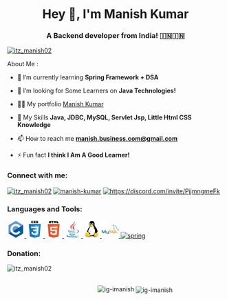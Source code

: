 <h1 align="center">Hey 👋, I'm Manish Kumar</h1>
<h3 align="center">A Backend developer from India! 🇮🇳🇮🇳</h3>

<p align="left"> <a href="https://twitter.com/itz_manish02" target="blank"><img src="https://img.shields.io/twitter/follow/itz_manish02?logo=twitter&style=for-the-badge" alt="itz_manish02" /></a> </p>

About Me :
- 🌱 I’m currently learning **Spring Framework + DSA**

- 👯 I’m looking for Some Learners on **Java Technologies!**

- 👨‍💻 My portfolio [Manish Kumar](https://imanish.netlify.app/)

- 💬 My Skills **Java, JDBC, MySQL, Servlet Jsp, Little Html CSS Knowledge**

- 📫 How to reach me **manish.business.com@gmail.com**

- ⚡ Fun fact **I think I Am A Good Learner!**

<h3 align="left">Connect with me:</h3>
<p align="left">
<a href="https://twitter.com/itz_manish02" target="blank"><img align="center" src="https://raw.githubusercontent.com/rahuldkjain/github-profile-readme-generator/master/src/images/icons/Social/twitter.svg" alt="itz_manish02" height="30" width="40" /></a>
<a href="https://stackoverflow.com/users/23154199/manish-kumar" target="blank"><img align="center" src="https://raw.githubusercontent.com/rahuldkjain/github-profile-readme-generator/master/src/images/icons/Social/stack-overflow.svg" alt="manish-kumar" height="30" width="40" /></a>
<a href="https://discord.gg/https://discord.com/invite/PjjmngmeFk" target="blank"><img align="center" src="https://raw.githubusercontent.com/rahuldkjain/github-profile-readme-generator/master/src/images/icons/Social/discord.svg" alt="https://discord.com/invite/PjjmngmeFk" height="30" width="40" /></a>
</p>

<h3 align="left">Languages and Tools:</h3>
<p align="left"> <a href="https://www.cprogramming.com/" target="_blank" rel="noreferrer"> <img src="https://raw.githubusercontent.com/devicons/devicon/master/icons/c/c-original.svg" alt="c" width="40" height="40"/> </a> <a href="https://www.w3schools.com/css/" target="_blank" rel="noreferrer"> <img src="https://raw.githubusercontent.com/devicons/devicon/master/icons/css3/css3-original-wordmark.svg" alt="css3" width="40" height="40"/> </a> <a href="https://www.w3.org/html/" target="_blank" rel="noreferrer"> <img src="https://raw.githubusercontent.com/devicons/devicon/master/icons/html5/html5-original-wordmark.svg" alt="html5" width="40" height="40"/> </a> <a href="https://www.java.com" target="_blank" rel="noreferrer"> <img src="https://raw.githubusercontent.com/devicons/devicon/master/icons/java/java-original.svg" alt="java" width="40" height="40"/> </a> <a href="https://www.linux.org/" target="_blank" rel="noreferrer"> <img src="https://raw.githubusercontent.com/devicons/devicon/master/icons/linux/linux-original.svg" alt="linux" width="40" height="40"/> </a> <a href="https://www.mysql.com/" target="_blank" rel="noreferrer"> <img src="https://raw.githubusercontent.com/devicons/devicon/master/icons/mysql/mysql-original-wordmark.svg" alt="mysql" width="40" height="40"/> </a> <a href="https://spring.io/" target="_blank" rel="noreferrer"> <img src="https://www.vectorlogo.zone/logos/springio/springio-icon.svg" alt="spring" width="40" height="40"/> </a> </p>

<h3 align="left">Donation:</h3>
<p><a href="https://www.buymeacoffee.com/itz_manish02"> <img align="left" src="https://cdn.buymeacoffee.com/buttons/v2/default-yellow.png" height="50" width="210" alt="itz_manish02" /></a></p><br><br>

<p><img align="left" src="https://github-readme-stats.vercel.app/api/top-langs?username=ig-imanish&show_icons=true&locale=en&layout=compact" alt="ig-imanish" /></p>

<p>&nbsp;<img align="center" src="https://github-readme-stats.vercel.app/api?username=ig-imanish&show_icons=true&locale=en" alt="ig-imanish" /></p>

